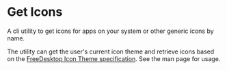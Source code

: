 # Get Icons

A cli utility to get icons for apps on your system or other generic icons by name.

The utility can get the user's current icon theme and retrieve icons based on
the [FreeDesktop Icon Theme specification](spec).  See the man page for usage.

[spec]: https://specifications.freedesktop.org/icon-theme-spec/icon-theme-spec-latest.html
